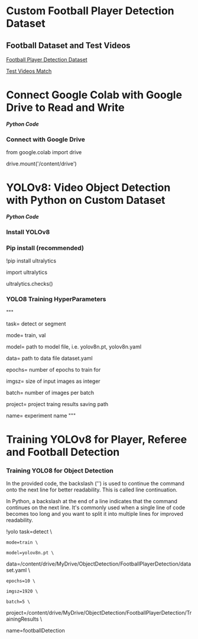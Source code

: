 # Custom Football Player Detection Dataset

## Football Dataset and Test Videos
[Football Player Detection Dataset](https://drive.google.com/drive/folders/1ltpD_EkmHnhU6i4KqR_Jypv9zpidQMLn?usp=sharing)

[Test Videos Match](https://drive.google.com/drive/folders/1SNUDDHVCw9xNunSelTQ0y1w93fFaEoHa?usp=sharing)

# Connect Google Colab with Google Drive to Read and Write

***Python Code***
### Connect with Google Drive
 from google.colab import drive

 drive.mount('/content/drive')

# YOLOv8: Video Object Detection with Python on Custom Dataset

***Python Code***

### Install YOLOv8

### Pip install (recommended)
!pip install ultralytics
 
import ultralytics

ultralytics.checks()    


### YOLO8 Training HyperParameters

"""
 
task= detect or segment
 
mode= train, val
 
model= path to model file, i.e. yolov8n.pt, yolov8n.yaml
 
data= path to data file dataset.yaml
 
epochs= number of epochs to train for
 
imgsz= size of input images as integer
 
batch= number of images per batch
 
project= project traing results saving path
 
name= experiment name
"""

# Training YOLOv8 for Player, Referee and Football Detection

### Training YOLO8 for Object Detection

In the provided code, the backslash ('\') is used to continue the command onto the next line for better readability. This is called line continuation.

In Python, a backslash at the end of a line indicates that the command continues on the next line. It's commonly used when a single line of code becomes too long and you want to split it into multiple lines for improved readability.

!yolo task=detect \

    mode=train \
    
    model=yolov8n.pt \
    
data=/content/drive/MyDrive/ObjectDetection/FootballPlayerDetection/dataset.yaml \

    epochs=10 \
    
    imgsz=1920 \
    
    batch=5 \
    
project=/content/drive/MyDrive/ObjectDetection/FootballPlayerDetection/TrainingResults \

name=footballDetection

